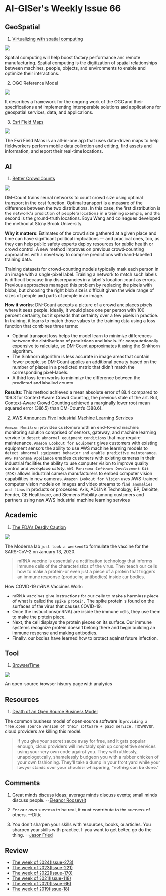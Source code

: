 # AI-GISer's Weekly Issue 66

## GeoSpatial

1. [Virtualizing with spatial computing](https://www.linkedin.com/posts/ptcinc_using-spatial-analytics-for-workforce-performance-activity-6749384328993615872-YbH3)

![](https://www.ptc.com/-/media/Images/Blog/post/plr-blog/spatial-analytics-featured.jpg?h=450&la=en&w=900&hash=F232DADF71A1F522B2A0A11410B42BE1)

Spatial computing will help boost factory performance and remote manufacturing. Spatial computing is the digitization of spatial relationships between machines, people, objects, and environments to enable and optimize their interactions.

2. [OGC Reference Model](https://en.wikipedia.org/wiki/OGC_Reference_Model)

![](https://external-content.duckduckgo.com/iu/?u=http%3A%2F%2Fwww.opengeospatial.org%2Fpub%2Fwww%2Fows10%2Frfq%2Fgraphics%2Frmodp.png&f=1&nofb=1)

It describes a framework for the ongoing work of the OGC and their specifications and implementing interoperable solutions and applications for geospatial services, data, and applications.

3. [Esri Field Maps](https://www.esri.com/en-us/arcgis/products/arcgis-field-maps/overview)

![](https://www.esri.com/content/dam/esrisites/en-us/arcgis/products/arcgis-field-maps/assets/arcgis-fieldmaps-banner-fg.png)

The Esri Field Maps is an all-in-one app that uses data-driven maps to help fieldworkers perform mobile data collection and editing, find assets and information, and report their real-time locations.

## AI

1. [Better Crowd Counts](https://blog.deeplearning.ai/blog/the-batch-government-ai-falls-short-face-recognition-for-bears-research-papers-in-one-sentence-counting-crowds)

![](<https://blog.deeplearning.ai/hubfs/ezgif.com-gif-maker%20(29).gif>)

DM-Count trains neural networks to count crowd size using optimal transport in the cost function. Optimal transport is a measure of the difference between the two distributions. In this case, the first distribution is the network's prediction of people's locations in a training example, and the second is the ground-truth locations. Boyu Wang and colleagues developed the method at Stony Brook University.

**Why it matters**: Estimates of the crowd size gathered at a given place and time can have significant political implications — and practical ones, too, as they can help public safety experts deploy resources for public health or crowd control. A new method improves on previous crowd-counting approaches with a novel way to compare predictions with hand-labelled training data.

Training datasets for crowd-counting models typically mark each person in an image with a single-pixel label. Training a network to match such labels is difficult because tiny discrepancies in a label's location count as errors. Previous approaches managed this problem by replacing the pixels with blobs, but choosing the right blob size is difficult given the wide range of sizes of people and parts of people in an image.

**How it works**: DM-Count accepts a picture of a crowd and places pixels where it sees people. Ideally, it would place one per person with 100 percent certainty, but it spreads that certainty over a few pixels in practice. In training, it learns to match those values to the training data using a loss function that combines three terms:

- Optimal transport loss helps the model learn to minimize differences between the distributions of predictions and labels. It's computationally expensive to calculate, so DM-Count approximates it using the Sinkhorn algorithm.
- The Sinkhorn algorithm is less accurate in image areas that contain fewer people, so DM-Count applies an additional penalty based on the number of places in a predicted matrix that didn't match the corresponding pixel-labels.
- A third loss term works to minimize the difference between the predicted and labelled counts.

**Results**: This method achieved a mean absolute error of 88.4 compared to 106.3 for Context-Aware Crowd Counting, the previous state of the art. But, Context-Aware Crowd Counting achieved a marginally lower root mean squared error (386.5) than DM-Count's (388.6).

2. [AWS Announces Five Industrial Machine Learning Services](https://press.aboutamazon.com/news-releases/news-release-details/aws-announces-five-industrial-machine-learning-services)

`Amazon Monitron` provides customers with an end-to-end machine monitoring solution comprised of sensors, gateway, and machine learning service to `detect abnormal equipment conditions` that may require maintenance.
`Amazon Lookout for Equipment` gives customers with existing equipment sensors the ability to use AWS machine learning models to `detect abnormal equipment behavior and enable predictive maintenance.`
`AWS Panorama Appliance` enables customers with existing cameras in their industrial facilities the ability to use computer vision to improve quality control and workplace safety.
`AWS Panorama Software Development Kit (SDK)` allows industrial camera manufacturers to embed computer vision capabilities in new cameras.
`Amazon Lookout for Vision` uses AWS-trained computer vision models on images and video streams to `find anomalies and flaws` in products or processes.
Axis, ADLINK Technology, BP, Deloitte, Fender, GE Healthcare, and Siemens Mobility among customers and partners using new AWS industrial machine learning services

## Academic

1. [The FDA's Deadly Caution](https://www.aier.org/article/the-fdas-deadly-caution/)

![](https://camo.githubusercontent.com/a16050c13db72a742de0828ee0693e0f8247af30ca8cac28f08df1614131d68f/68747470733a2f2f7777772e77616e67626173652e636f6d2f626c6f67696d672f61737365742f3230323031322f6267323032303132323130352e6a7067)

The Moderna lab `just took a weekend` to formulate the vaccine for the SARS-CoV-2 on January 13, 2020.

> mRNA vaccine is essentially a notification technology that informs immune cells of the characteristics of the virus. They teach our cells how to make a protein-or even just a piece of a protein that triggers an immune response (producing antibodies) inside our bodies.

How COVID-19 mRNA Vaccines Work:

- mRNA vaccines give instructions for our cells to make a harmless piece of what is called the `spike protein.` The spike protein is found on the surfaces of the virus that causes COVID-19.
- Once the instructions(mRNA) are inside the immune cells, they use them to make the protein piece.
- Next, the cell displays the protein pieces on its surface. Our immune systems recognize protein doesn't belong there and begin building an immune response and making antibodies.
- Finally, our bodies have learned how to protect against future infection.

## Tool

1. [BrowserTime](https://github.com/seanmiller802/BrowserTime)

![](https://github.com/seanmiller802/BrowserTime/raw/master/dash.png)

An open-source browser history page with analytics

## Resources

1. [Death of an Open Source Business Model](https://joemorrison.medium.com/death-of-an-open-source-business-model-62bc227a7e9b)

The common business model of open-source software is `providing a free,open source version of their software + paid service.` However, cloud providers are killing this model.

> If you give your secret sauce away for free, and it gets popular enough, cloud providers will inevitably spin up competitive services using your very own code against you. They will ruthlessly, unapologetically, shamelessly bludgeon you with a rubber chicken of your own fashioning. They'll take a dump in your front yard while your lawyer stands over your shoulder whispering, "nothing can be done."

## Comments

1. Great minds discuss ideas; average minds discuss events; small minds discuss people.
   --[Eleanor Roosevelt](https://www.azquotes.com/author/12603-Eleanor_Roosevelt)
2. For our own success to be real, it must contribute to the success of others.
   --Ditto

3. You don't sharpen your skills with resources, books, or articles. You sharpen your skills with practice. If you want to get better, go do the thing.
   --[Jason Fried](https://twitter.com/jasonfried/status/1338626702264582146)

## Review

- [The week of 2024(Issue-273)](../2024/issue-273.md)
- [The week of 2023(Issue-221)](../2023/issue-221.md)
- [The week of 2022(Issue-170)](../2022/issue-170.md)
- [The week of 2021(Issue-118)](../2021/issue-118.md)
- [The week of 2020(Issue-66)](../2020/issue-66.md)
- [The week of 2019(Issue-18)](../2019/issue-18.md)
